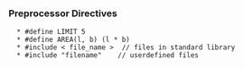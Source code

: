 
### Preprocessor Directives </hr>

```
  * #define LIMIT 5 
  * #define AREA(l, b) (l * b)
  * #include < file_name >  // files in standard library  
  * #include "filename"    // userdefined files
```
